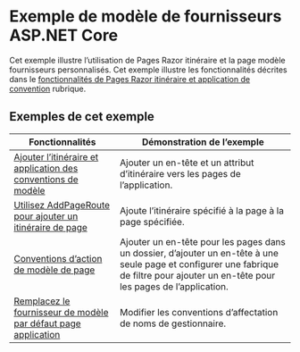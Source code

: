 # <a name="aspnet-core-model-providers-sample"></a>Exemple de modèle de fournisseurs ASP.NET Core

Cet exemple illustre l’utilisation de Pages Razor itinéraire et la page modèle fournisseurs personnalisés. Cet exemple illustre les fonctionnalités décrites dans le [fonctionnalités de Pages Razor itinéraire et application de convention](https://docs.microsoft.com/aspnet/core/mvc/razor-pages/razor-pages-convention-features) rubrique.

## <a name="examples-in-this-sample"></a>Exemples de cet exemple

| Fonctionnalités | Démonstration de l’exemple |
| -------- | ----------- |
| [Ajouter l’itinéraire et application des conventions de modèle](https://docs.microsoft.com/aspnet/core/mvc/razor-pages/razor-pages-convention-features#add-route-and-app-model-conventions) | Ajouter un en-tête et un attribut d’itinéraire vers les pages de l’application. |
| [Utilisez AddPageRoute pour ajouter un itinéraire de page](https://docs.microsoft.com/aspnet/core/mvc/razor-pages/razor-pages-convention-features#configure-a-page-route) | Ajoute l’itinéraire spécifié à la page à la page spécifiée. |
| [Conventions d’action de modèle de page](https://docs.microsoft.com/aspnet/core/mvc/razor-pages/razor-pages-convention-features#page-model-action-conventions) | Ajouter un en-tête pour les pages dans un dossier, d’ajouter un en-tête à une seule page et configurer une fabrique de filtre pour ajouter un en-tête pour les pages de l’application. |
| [Remplacez le fournisseur de modèle par défaut page application](https://docs.microsoft.com/aspnet/core/mvc/razor-pages/razor-pages-convention-features#replace-the-default-page-app-model-provider) | Modifier les conventions d’affectation de noms de gestionnaire. |
